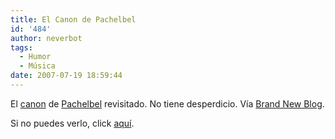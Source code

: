 ```yaml
---
title: El Canon de Pachelbel
id: '484'
author: neverbot
tags:
  - Humor
  - Música
date: 2007-07-19 18:59:44
---
```


El [canon](http://en.wikipedia.org/wiki/Pachelbel's_Canon) de [Pachelbel](http://en.wikipedia.org/wiki/Johann_Pachelbel) revisitado. No tiene desperdicio. Vía [Brand New Blog](http://blog.org.es/pachelbelacion/).

Si no puedes verlo, click [aquí](http://www.youtube.com/watch?v=OGM7PsXGkgg).